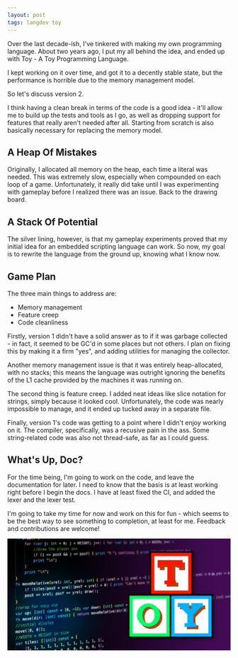 ```yaml
---
layout: post
tags: langdev toy
---
```


Over the last decade-ish, I've tinkered with making my own programming language. About two years ago, I put my all behind the idea, and ended up with Toy - A Toy Programming Language.

I kept working on it over time, and got it to a decently stable state, but the performance is horrible due to the memory management model.

So let's discuss version 2.

 <!--more-->

I think having a clean break in terms of the code is a good idea - it'll allow me to build up the tests and tools as I go, as well as dropping support for features that really aren't needed after all. Starting from scratch is also basically necessary for replacing the memory model.

## A Heap Of Mistakes

Originally, I allocated all memory on the heap, each time a literal was needed. This was extremely slow, especially when compounded on each loop of a game. Unfortunately, it really did take until I was experimenting with gameplay before I realized there was an issue. Back to the drawing board.

## A Stack Of Potential

The silver lining, however, is that my gameplay experiments proved that my initial idea for an embedded scripting language can work. So now, my goal is to rewrite the language from the ground up, knowing what I know now.

## Game Plan

The three main things to address are:

* Memory management
* Feature creep
* Code cleanliness

Firstly, version 1 didn't have a solid answer as to if it was garbage collected - in fact, it seemed to be GC'd in some places but not others. I plan on fixing this by making it a firm "yes", and adding utilities for managing the collector.

Another memory management issue is that it was entirely heap-allocated, with no stacks; this means the language was outright ignoring the benefits of the L1 cache provided by the machines it was running on.

The second thing is feature creep. I added neat ideas like slice notation for strings, simply because it looked  cool. Unfortunately, the code was nearly impossible to manage, and it ended up tucked away in a separate file.

Finally, version 1's code was getting to a point where I didn't enjoy working on it. The compiler, specifically, was a recusive pain in the ass. Some string-related code was also not thread-safe, as far as I could guess.

## What's Up, Doc?

For the time being, I'm going to work on the code, and leave the documentation for later. I need to know that the basis is at least working right before I begin the docs. I have at least fixed the CI, and added the lexer and the lexer test.

I'm going to take my time for now and work on this for fun - which seems to be the best way to see something to completion, at least for me. Feedback and contributions are welcome!

[![toylang preview](/assets/toylang/toylang-preview.png)](https://github.com/krgamestudios/Toy)

